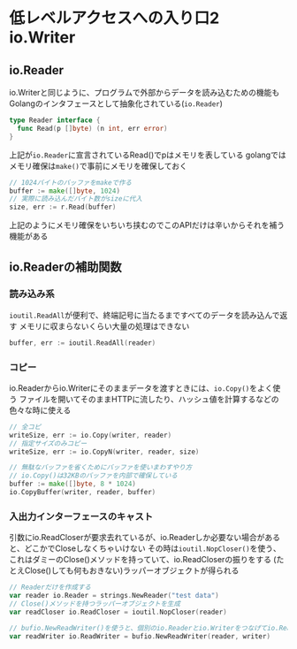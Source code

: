 # 低レベルアクセスへの入り口2 io.Writer

## io.Reader

io.Writerと同じように、プログラムで外部からデータを読み込むための機能もGolangのインタフェースとして抽象化されている(`io.Reader`)

```go
type Reader interface {
  func Read(p []byte) (n int, err error)
}
```

上記が`io.Reader`に宣言されているRead()でpはメモリを表している
golangではメモリ確保は`make()`で事前にメモリを確保しておく

```go
// 1024バイトのバッファをmakeで作る
buffer := make([]byte, 1024)
// 実際に読み込んだバイト数がsizeに代入
size, err := r.Read(buffer)
```

上記のようにメモリ確保をいちいち挟むのでこのAPIだけは辛いからそれを補う機能がある


## io.Readerの補助関数
### 読み込み系
`ioutil.ReadAll`が便利で、終端記号に当たるまですべてのデータを読み込んで返す
メモリに収まらないくらい大量の処理はできない

```go
buffer, err := ioutil.ReadAll(reader)
```

### コピー
io.Readerからio.Writerにそのままデータを渡すときには、`io.Copy()`をよく使う
ファイルを開いてそのままHTTPに流したり、ハッシュ値を計算するなどの色々な時に使える

```go
// 全コピ
writeSize, err := io.Copy(writer, reader)
// 指定サイズのみコピー
writeSize, err := io.CopyN(writer, reader, size)

// 無駄なバッファを省くためにバッファを使いまわすやり方
// io.Copy()は32KBのバッファを内部で確保している
buffer := make([]byte, 8 * 1024)
io.CopyBuffer(writer, reader, buffer)
```

### 入出力インターフェースのキャスト
引数にio.ReadCloserが要求去れているが、io.Readerしか必要ない場合があると、どこかでCloseしなくちゃいけない
その時は`ioutil.NopCloser()`を使う、これはダミーのClose()メソッドを持っていて、io.ReadCloserの振りをする
(たとえClose()しても何もおきない)ラッパーオブジェクトが得られる

```go
// Readerだけを作成する
var reader io.Reader = strings.NewReader("test data")
// Close()メソッドを持つラッパーオブジェクトを生成
var readCloser io.ReadCloser = ioutil.NopCloser(reader)

// bufio.NewReadWriter()を使うと、個別のio.Readerとio.Writerをつなげてio.ReadWrite型のオブジェクトを生成できて便利
var readWriter io.ReadWriter = bufio.NewReadWriter(reader, writer)
```